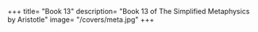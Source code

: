 +++
title= "Book 13"
description= "Book 13 of The Simplified Metaphysics by Aristotle"
image= "/covers/meta.jpg"
+++
